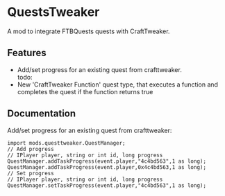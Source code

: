 # QuestsTweaker
A mod to integrate FTBQuests quests with CraftTweaker.  
## Features
- Add/set progress for an existing quest from crafttweaker.  
todo:  
- New 'CraftTweaker Function' quest type, that executes a function and completes the quest if the function returns true  

## Documentation

Add/set progress for an existing quest from crafttweaker:

```
import mods.questtweaker.QuestManager;
// Add progress
// IPlayer player, string or int id, long progress
QuestManager.addTaskProgress(event.player,"4c4bd563",1 as long);
QuestManager.addTaskProgress(event.player,0x4c4bd563,1 as long);
// Set progress
// IPlayer player, string or int id, long progress
QuestManager.setTaskProgress(event.player,"4c4bd563",1 as long);
```  